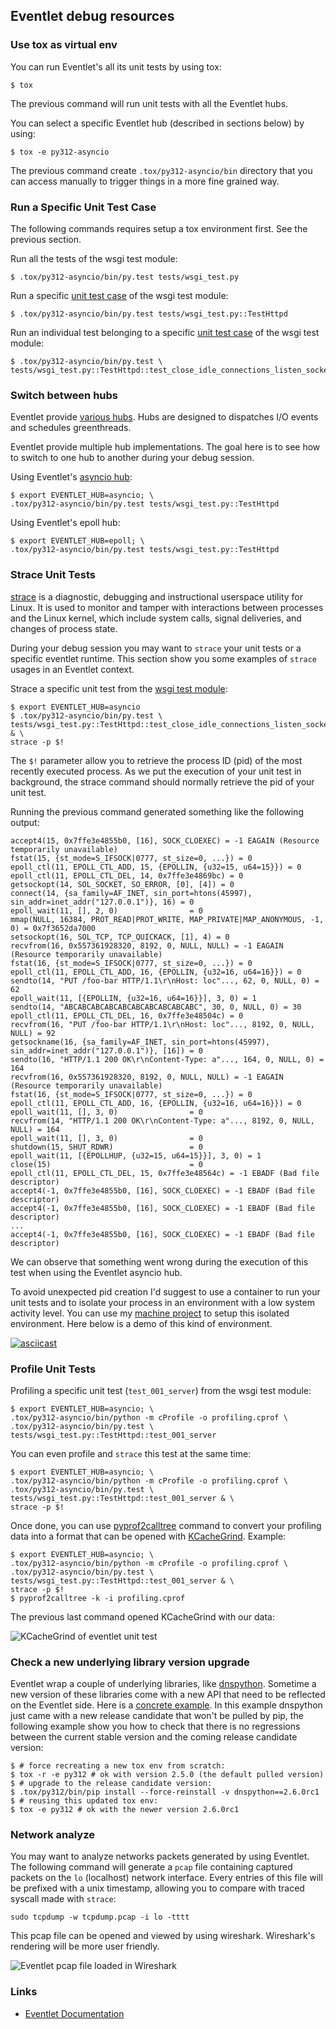 ## Eventlet debug resources

### Use tox as virtual env

You can run Eventlet's all its unit tests by using tox:

```shell
$ tox
```

The previous command will run unit tests with all the Eventlet hubs.

You can select a specific Eventlet hub (described in sections below) by using:

```shell
$ tox -e py312-asyncio
```

The previous command create `.tox/py312-asyncio/bin` directory that you
can access manually to trigger things in a more fine grained way.

### Run a Specific Unit Test Case

The following commands requires setup a tox environment first. See the
previous section.

Run all the tests of the wsgi test module:

```shell
$ .tox/py312-asyncio/bin/py.test tests/wsgi_test.py
```

Run a specific [unit test case](https://docs.python.org/3/library/unittest.html#unittest.TestCase) of the wsgi test module:

```shell
$ .tox/py312-asyncio/bin/py.test tests/wsgi_test.py::TestHttpd
```

Run an individual test belonging to a specific [unit test case](https://docs.python.org/3/library/unittest.html#unittest.TestCase) of the wsgi test module:

```shell
$ .tox/py312-asyncio/bin/py.test \
tests/wsgi_test.py::TestHttpd::test_close_idle_connections_listen_socket_closed
```

### Switch between hubs

Eventlet provide [various hubs](https://eventlet.readthedocs.io/en/latest/hubs.html). Hubs are designed to dispatches I/O events and schedules greenthreads.

Eventlet provide multiple hub implementations. The goal here is to see how to switch to one hub to another during your debug session.

Using Eventlet's [asyncio hub](https://eventlet.readthedocs.io/en/latest/migration.html#step-1-switch-to-the-asyncio-hub):

```shell
$ export EVENTLET_HUB=asyncio; \
.tox/py312-asyncio/bin/py.test tests/wsgi_test.py::TestHttpd
```

Using Eventlet's epoll hub:

```shell
$ export EVENTLET_HUB=epoll; \
.tox/py312-asyncio/bin/py.test tests/wsgi_test.py::TestHttpd
```

### Strace Unit Tests

[strace](https://strace.io/) is a diagnostic, debugging and
instructional userspace utility for Linux. It is used to monitor
and tamper with interactions between processes and the Linux kernel,
which include system calls, signal deliveries, and changes of process
state.

During your debug session you may want to `strace` your unit tests or a specific eventlet runtime. This section show you some examples of `strace` usages in an Eventlet context.

Strace a specific unit test from the [wsgi test module](https://github.com/eventlet/eventlet/blob/master/tests/wsgi_test.py):

```shell
$ export EVENTLET_HUB=asyncio
$ .tox/py312-asyncio/bin/py.test \
tests/wsgi_test.py::TestHttpd::test_close_idle_connections_listen_socket_closed  & \
strace -p $!
```

The `$!` parameter allow you to retrieve the process ID (pid) of the most recently executed process. As we put the execution of your unit test in background, the strace command should normally retrieve the pid of your unit test.

Running the previous command generated something like the following output:

```strace
accept4(15, 0x7ffe3e4855b0, [16], SOCK_CLOEXEC) = -1 EAGAIN (Resource temporarily unavailable)
fstat(15, {st_mode=S_IFSOCK|0777, st_size=0, ...}) = 0
epoll_ctl(11, EPOLL_CTL_ADD, 15, {EPOLLIN, {u32=15, u64=15}}) = 0
epoll_ctl(11, EPOLL_CTL_DEL, 14, 0x7ffe3e4869bc) = 0
getsockopt(14, SOL_SOCKET, SO_ERROR, [0], [4]) = 0
connect(14, {sa_family=AF_INET, sin_port=htons(45997), sin_addr=inet_addr("127.0.0.1")}, 16) = 0
epoll_wait(11, [], 2, 0)                = 0
mmap(NULL, 16384, PROT_READ|PROT_WRITE, MAP_PRIVATE|MAP_ANONYMOUS, -1, 0) = 0x7f3652da7000
setsockopt(16, SOL_TCP, TCP_QUICKACK, [1], 4) = 0
recvfrom(16, 0x557361928320, 8192, 0, NULL, NULL) = -1 EAGAIN (Resource temporarily unavailable)
fstat(16, {st_mode=S_IFSOCK|0777, st_size=0, ...}) = 0
epoll_ctl(11, EPOLL_CTL_ADD, 16, {EPOLLIN, {u32=16, u64=16}}) = 0
sendto(14, "PUT /foo-bar HTTP/1.1\r\nHost: loc"..., 62, 0, NULL, 0) = 62
epoll_wait(11, [{EPOLLIN, {u32=16, u64=16}}], 3, 0) = 1
sendto(14, "ABCABCABCABCABCABCABCABCABCABC", 30, 0, NULL, 0) = 30
epoll_ctl(11, EPOLL_CTL_DEL, 16, 0x7ffe3e48504c) = 0
recvfrom(16, "PUT /foo-bar HTTP/1.1\r\nHost: loc"..., 8192, 0, NULL, NULL) = 92
getsockname(16, {sa_family=AF_INET, sin_port=htons(45997), sin_addr=inet_addr("127.0.0.1")}, [16]) = 0
sendto(16, "HTTP/1.1 200 OK\r\nContent-Type: a"..., 164, 0, NULL, 0) = 164
recvfrom(16, 0x557361928320, 8192, 0, NULL, NULL) = -1 EAGAIN (Resource temporarily unavailable)
fstat(16, {st_mode=S_IFSOCK|0777, st_size=0, ...}) = 0
epoll_ctl(11, EPOLL_CTL_ADD, 16, {EPOLLIN, {u32=16, u64=16}}) = 0
epoll_wait(11, [], 3, 0)                = 0
recvfrom(14, "HTTP/1.1 200 OK\r\nContent-Type: a"..., 8192, 0, NULL, NULL) = 164
epoll_wait(11, [], 3, 0)                = 0
shutdown(15, SHUT_RDWR)                 = 0
epoll_wait(11, [{EPOLLHUP, {u32=15, u64=15}}], 3, 0) = 1
close(15)                               = 0
epoll_ctl(11, EPOLL_CTL_DEL, 15, 0x7ffe3e48564c) = -1 EBADF (Bad file descriptor)
accept4(-1, 0x7ffe3e4855b0, [16], SOCK_CLOEXEC) = -1 EBADF (Bad file descriptor)
accept4(-1, 0x7ffe3e4855b0, [16], SOCK_CLOEXEC) = -1 EBADF (Bad file descriptor)
...
accept4(-1, 0x7ffe3e4855b0, [16], SOCK_CLOEXEC) = -1 EBADF (Bad file descriptor)
```

We can observe that something went wrong during the execution of this test
when using the Eventlet asyncio hub.

To avoid unexpected pid creation I'd suggest to use a container to run your unit tests and to isolate your process in an environment with a low system activity level. You can use my [machine project](https://github.com/4383/machine) to setup this isolated environment. Here below is a demo of this kind of environment.

[![asciicast](https://asciinema.org/a/0e7cLRsHiNJlBQdlIgdkApAsU.svg)](https://asciinema.org/a/0e7cLRsHiNJlBQdlIgdkApAsU)

### Profile Unit Tests

Profiling a specific unit test (`test_001_server`) from the wsgi test module:

```shell
$ export EVENTLET_HUB=asyncio; \
.tox/py312-asyncio/bin/python -m cProfile -o profiling.cprof \
.tox/py312-asyncio/bin/py.test \
tests/wsgi_test.py::TestHttpd::test_001_server
```

You can even profile and `strace` this test at the same time:

```shell
$ export EVENTLET_HUB=asyncio; \
.tox/py312-asyncio/bin/python -m cProfile -o profiling.cprof \
.tox/py312-asyncio/bin/py.test \
tests/wsgi_test.py::TestHttpd::test_001_server & \
strace -p $!
```

Once done, you can use [pyprof2calltree](https://pypi.org/project/pyprof2calltree/)
command to convert your profiling data into a format that can be opened with
[KCacheGrind](https://kcachegrind.github.io/html/Home.html). Example:

```shell
$ export EVENTLET_HUB=asyncio; \
.tox/py312-asyncio/bin/python -m cProfile -o profiling.cprof \
.tox/py312-asyncio/bin/py.test \
tests/wsgi_test.py::TestHttpd::test_001_server & \
strace -p $!
$ pyprof2calltree -k -i profiling.cprof
```

The previous last command opened KCacheGrind with our data:

![KCacheGrind of eventlet unit test](kcachegrind-eventlet.png "KCacheGrind of eventlet unit test")

### Check a new underlying library version upgrade

Eventlet wrap a couple of underlying libraries, like [dnspython](https://pypi.org/project/dnspython).
Sometime a new version of these libraries come with a new API that need
to be reflected on the Eventlet side. Here is a [concrete example](https://github.com/eventlet/eventlet/pull/916).
In this example dnspython just came with a new release candidate that won't
be pulled by pip, the following example show you how to check that there is
no regressions between the current stable version and the coming release
candidate version:

```shell
$ # force recreating a new tox env from scratch:
$ tox -r -e py312 # ok with version 2.5.0 (the default pulled version)
$ # upgrade to the release candidate version:
$ .tox/py312/bin/pip install --force-reinstall -v dnspython==2.6.0rc1
$ # reusing this updated tox env:
$ tox -e py312 # ok with the newer version 2.6.0rc1
```

### Network analyze

You may want to analyze networks packets generated by using Eventlet.
The following command will generate a `pcap` file containing captured packets
on the `lo` (localhost) network interface.
Every entries of this file will be prefixed with a unix timestamp, allowing
you to compare with traced syscall made with `strace`:

```
sudo tcpdump -w tcpdump.pcap -i lo -tttt
```

This pcap file can be opened and viewed by using wireshark. Wireshark's
rendering will be more user friendly.

![Eventlet pcap file loaded in Wireshark](wireshark.png "Eventlet pcap file loaded in Wireshark")

### Links

- [Eventlet Documentation](https://eventlet.readthedocs.io/)
